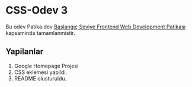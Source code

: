 # CSS-Odev 3
Bu odev Patika.dev [Başlangıç Seviye Frontend Web Development Patikası](https://app.patika.dev/paths/baslangic-seviye-frontend-web-development-patikasi) kapsaminda tamamlanmistir. 
## Yapilanlar
1. Google Homepage Projesi 
2. CSS eklemesi yapildi. 
3. README olusturuldu.